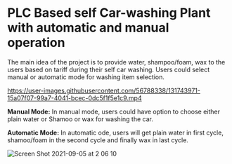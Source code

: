 # PLC Based self Car-washing Plant with automatic and manual operation

The main idea of the project is to provide water, shampoo/foam, wax to the users based on tariff during their self car washing. Users could select manual or automatic mode for washing item selection.

https://user-images.githubusercontent.com/56788338/131743971-15a07f07-99a7-4041-bcec-0dc5f1f5e1c9.mp4

**Manual Mode:** In manual mode, users could have option to choose either plain water or Shamoo or wax for washing the car.

**Automatic Mode:** In automatic ode, users will get plain water in first cycle, shamoo/foam in the second cycle and finally wax in last cycle.

![Screen Shot 2021-09-05 at 2 06 10](https://user-images.githubusercontent.com/56788338/132110086-c1ab4d39-eeaa-4b53-8d9f-0df690ff8aba.png)

